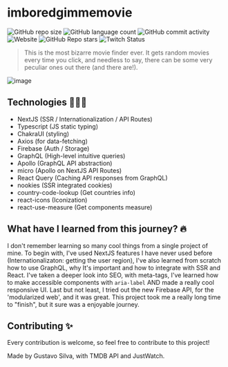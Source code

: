 # imboredgimmemovie

<p>
  <img alt="GitHub repo size" src="https://img.shields.io/github/repo-size/gustavo-zsilva/imboredgimmemovie">
  <img alt="GitHub language count" src="https://img.shields.io/github/languages/count/gustavo-zsilva/imboredgimmemovie">
  <img alt="GitHub commit activity" src="https://img.shields.io/github/commit-activity/m/gustavo-zsilva/imboredgimmemovie">
  <img alt="Website" src="https://img.shields.io/website?url=https://imboredgimmemovie.vercel.app">
  <img alt="GitHub Repo stars" src="https://img.shields.io/github/stars/gustavo-zsilva/imboredgimmemovie?style=social">
  <img alt="Twitch Status" src="https://img.shields.io/twitch/status/admpoggers?style=social">
</p>

> This is the most bizarre movie finder ever. It gets random movies every time you click, and needless to say, there can be some very peculiar ones out there (and there are!).

![image](https://user-images.githubusercontent.com/65104544/157585007-dca04b84-d6a0-4354-9e6d-13232dc37948.png)

## Technologies 👨🏻‍💻

- NextJS (SSR / Internationalization / API Routes)
- Typescript (JS static typing)
- ChakraUI         (styling)
- Axios            (for data-fetching)
- Firebase                 (Auth / Storage)
- GraphQL              (High-level intuitive queries)
- Apollo               (GraphQL API abstraction)
- micro                (Apollo on NextJS API Routes)
- React Query          (Caching API responses from GraphQL)
- nookies                 (SSR integrated cookies)
- country-code-lookup     (Get countries info)
- react-icons (Iconization)
- react-use-measure (Get components measure)

## What have I learned from this journey? 🔥

I don't remember learning so many cool things from a single project of mine.
To begin with, I've used NextJS features I have never used before (Internationalizaton: getting the user region),
I've also learned from scratch how to use GraphQL, why It's important and how to integrate with SSR and React.
I've taken a deeper look into SEO, with meta-tags, I've learned how to make accessible components with ```aria-label``` 
AND made a really cool responsive UI.
Last but not least, I tried out the new Firebase API, for the 'modularized web', and it was great.
This project took me a really long time to "finish", but it sure was a enjoyable journey.

## Contributing ✨

Every contribution is welcome, so feel free to contribute to this project!

Made by Gustavo Silva, with TMDB API and JustWatch.
